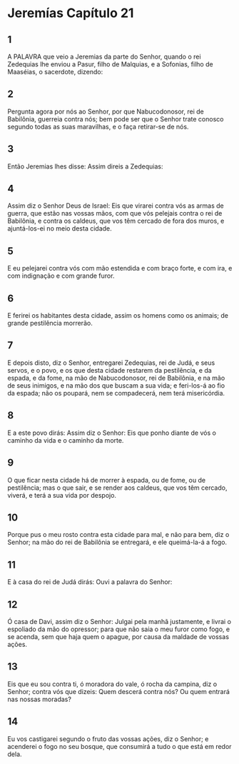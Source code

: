 # Jeremías Capítulo 21

## 1
A PALAVRA que veio a Jeremias da parte do Senhor, quando o rei Zedequias lhe enviou a Pasur, filho de Malquias, e a Sofonias, filho de Maaséias, o sacerdote, dizendo:

## 2
Pergunta agora por nós ao Senhor, por que Nabucodonosor, rei de Babilônia, guerreia contra nós; bem pode ser que o Senhor trate conosco segundo todas as suas maravilhas, e o faça retirar-se de nós.

## 3
Então Jeremias lhes disse: Assim direis a Zedequias:

## 4
Assim diz o Senhor Deus de Israel: Eis que virarei contra vós as armas de guerra, que estão nas vossas mãos, com que vós pelejais contra o rei de Babilônia, e contra os caldeus, que vos têm cercado de fora dos muros, e ajuntá-los-ei no meio desta cidade.

## 5
E eu pelejarei contra vós com mão estendida e com braço forte, e com ira, e com indignação e com grande furor.

## 6
E ferirei os habitantes desta cidade, assim os homens como os animais; de grande pestilência morrerão.

## 7
E depois disto, diz o Senhor, entregarei Zedequias, rei de Judá, e seus servos, e o povo, e os que desta cidade restarem da pestilência, e da espada, e da fome, na mão de Nabucodonosor, rei de Babilônia, e na mão de seus inimigos, e na mão dos que buscam a sua vida; e feri-los-á ao fio da espada; não os poupará, nem se compadecerá, nem terá misericórdia.

## 8
E a este povo dirás: Assim diz o Senhor: Eis que ponho diante de vós o caminho da vida e o caminho da morte.

## 9
O que ficar nesta cidade há de morrer à espada, ou de fome, ou de pestilência; mas o que sair, e se render aos caldeus, que vos têm cercado, viverá, e terá a sua vida por despojo.

## 10
Porque pus o meu rosto contra esta cidade para mal, e não para bem, diz o Senhor; na mão do rei de Babilônia se entregará, e ele queimá-la-á a fogo.

## 11
E à casa do rei de Judá dirás: Ouvi a palavra do Senhor:

## 12
Ó casa de Davi, assim diz o Senhor: Julgai pela manhã justamente, e livrai o espoliado da mão do opressor; para que não saia o meu furor como fogo, e se acenda, sem que haja quem o apague, por causa da maldade de vossas ações.

## 13
Eis que eu sou contra ti, ó moradora do vale, ó rocha da campina, diz o Senhor; contra vós que dizeis: Quem descerá contra nós? Ou quem entrará nas nossas moradas?

## 14
Eu vos castigarei segundo o fruto das vossas ações, diz o Senhor; e acenderei o fogo no seu bosque, que consumirá a tudo o que está em redor dela.


